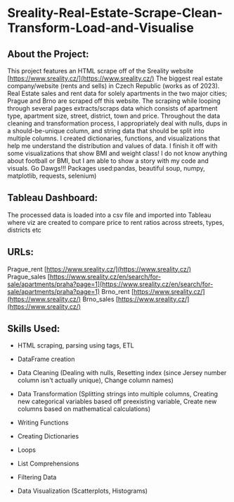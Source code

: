 # Sreality-Real-Estate-Scrape-Clean-Transform-Load-and-Visualise

## About the Project:

This project features an HTML scrape off of the Sreality website [https://www.sreality.cz/](https://www.sreality.cz/)
The biggest real estate company/website (rents and sells) in Czech Republic (works as of 2023). Real Estate sales and rent data for solely apartments in the two major cities; Prague and Brno are scraped off this website. The scraping while looping through several pages extracts/scraps data which consists of apartment type, apartment size, street, district, town and price. Throughout the data cleaning and transformation process, I appropriately deal with nulls, dups in a should-be-unique column, and string data that should be split into multiple columns. I created dictionaries, functions, and visualizations that help me understand the distribution and values of data. I finish it off with some visualizations that show BMI and weight class! I do not know anything about football or BMI, but I am able to show a story with my code and visuals. Go Dawgs!!! Packages used:pandas, beautiful soup, numpy, matplotlib, requests, selenium)

## Tableau Dashboard:

The processed data is loaded into a csv file and imported into Tableau where viz are created to compare price to rent ratios across streets, types, districts etc 

## URLs:
Prague_rent [https://www.sreality.cz/](https://www.sreality.cz/)
Prague_sales [https://www.sreality.cz/en/search/for-sale/apartments/praha?page=1](https://www.sreality.cz/en/search/for-sale/apartments/praha?page=1)
Brno_rent [https://www.sreality.cz/](https://www.sreality.cz/)
Brno_sales [https://www.sreality.cz/](https://www.sreality.cz/)



## Skills Used:

- HTML scraping, parsing using tags, ETL

- DataFrame creation

- Data Cleaning (Dealing with nulls, Resetting index (since Jersey number column isn't actually unique), Change column names)

- Data Transformation (Splitting strings into multiple columns, Creating new categorical variables based off preexisting variable, Create new columns based on mathematical calculations)

- Writing Functions

- Creating Dictionaries

- Loops

- List Comprehensions

- Filtering Data

- Data Visualization (Scatterplots, Histograms)
